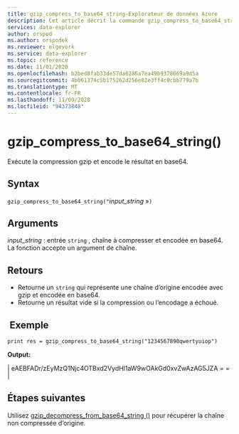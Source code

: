 ```yaml
---
title: gzip_compress_to_base64_string-Explorateur de données Azure
description: Cet article décrit la commande gzip_compress_to_base64_string () dans Azure Explorateur de données.
services: data-explorer
author: orspod
ms.author: orspodek
ms.reviewer: elgevork
ms.service: data-explorer
ms.topic: reference
ms.date: 11/01/2020
ms.openlocfilehash: b2bed8fab33de57da6286a7ea49b9378669a9d5a
ms.sourcegitcommit: 4b061374c5b175262d256e82e3ff4c0cbb779a7b
ms.translationtype: MT
ms.contentlocale: fr-FR
ms.lasthandoff: 11/09/2020
ms.locfileid: "94373848"
---
```

# <a name="gzip_compress_to_base64_string"></a>gzip_compress_to_base64_string()

Exécute la compression gzip et encode le résultat en base64.


## <a name="syntax"></a>Syntax

`gzip_compress_to_base64_string("`*input_string* »`)`

## <a name="arguments"></a>Arguments

*input_string* : entrée `string` , chaîne à compresser et encodée en base64. La fonction accepte un argument de chaîne.

## <a name="returns"></a>Retours

* Retourne un `string` qui représente une chaîne d’origine encodée avec gzip et encodée en base64. 
* Retourne un résultat vide si la compression ou l’encodage a échoué.

## <a name="example"></a> Exemple
```kusto
print res = gzip_compress_to_base64_string("1234567890qwertyuiop")
```

**Output:** 

| eAEBFADr/zEyMzQ1Njc4OTBxd2VydHl1aW9wOAkGd0xvZwAzAG5JZA = = |

## <a name="next-steps"></a>Étapes suivantes

Utilisez [gzip_decompress_from_base64_string ()](gzip-base64-decompress.md) pour récupérer la chaîne non compressée d’origine.
